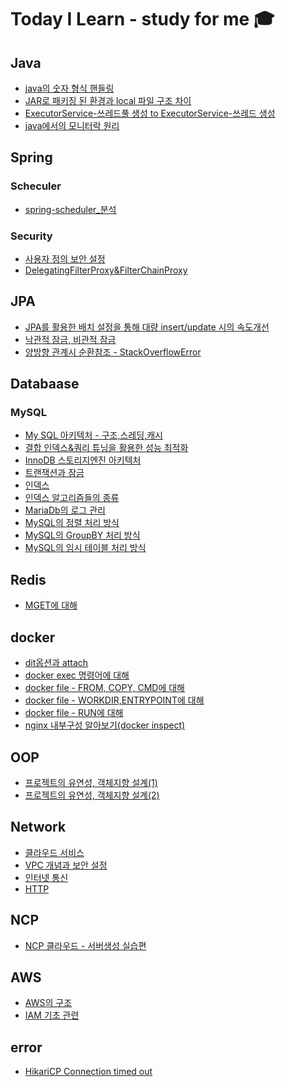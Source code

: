 # Today I Learn - study for me 🎓

## Java
- [java의 숫자 형식 핸들링](https://github.com/sungwooIsGood/Today-I-Learn/blob/main/document/java/Java%20%EC%88%AB%EC%9E%90%20%ED%98%95%EC%8B%9D%20%ED%95%B8%EB%93%A4%EB%A7%81.md)
- [JAR로 패키징 된 환경과 local 파일 구조 차이]()
- [ExecutorService-쓰레드풀 생성 to ExecutorService-쓰레드 생성](https://github.com/sungwooIsGood/Today-I-Learn/blob/main/document/java/ExecutorService-%EC%93%B0%EB%A0%88%EB%93%9C%20%EC%83%9D%EC%84%B1.md)
- [java에서의 모니터락 원리](https://github.com/sungwooIsGood/Today-I-Learn/blob/main/document/java/%EC%9E%90%EB%B0%94%EC%97%90%EC%84%9C%20%EB%AA%A8%EB%8B%88%ED%84%B0%20%EB%9D%BD%20%EC%9B%90%EB%A6%AC.md)
## Spring

### Scheculer
- [spring-scheduler_분석](https://github.com/sungwooIsGood/Today-I-Learn/blob/main/document/spring/scheduler/spring-scheduler_%EB%B6%84%EC%84%9D.md)

### Security
- [사용자 정의 보안 설정](https://github.com/sungwooIsGood/Today-I-Learn/blob/main/document/spring-security/Spring%20Security%20%EC%B4%88%EA%B8%B0%ED%99%94%20%EA%B3%BC%EC%A0%95.md)
- [DelegatingFilterProxy&FilterChainProxy](https://github.com/sungwooIsGood/Today-I-Learn/blob/main/document/spring-security/DelegatingFilterProxy%26FilterChainProxy.md)

## JPA
- [JPA를 활용한 배치 설정을 통해 대량 insert/update 시의 속도개선](https://github.com/sungwooIsGood/Today-I-Learn/blob/main/document/jpa/%EB%B0%B0%EC%B9%98%20%EC%84%A4%EC%A0%95%EC%9D%84%20%ED%86%B5%ED%95%B4%20%EB%8C%80%EB%9E%B5%20insert%2Cupdate%20%EC%8B%9C%EC%9D%98%20%EC%86%8D%EB%8F%84%EA%B0%9C%EC%84%A0.md)
- [낙관적 잠금, 비관적 잠금](https://github.com/sungwooIsGood/Today-I-Learn/blob/main/document/jpa/%EB%82%99%EA%B4%80%EC%A0%81%20%EC%9E%A0%EA%B8%88%2C%20%EB%B9%84%EA%B4%80%EC%A0%81%20%EC%9E%A0%EA%B8%88.md)
- [양방향 관계시 순환참조 - StackOverflowError](https://github.com/sungwooIsGood/Today-I-Learn/blob/main/document/jpa/%EC%96%91%EB%B0%A9%ED%96%A5%20%EA%B4%80%EA%B3%84%EC%8B%9C%20%EC%88%9C%ED%99%98%EC%B0%B8%EC%A1%B0_StackOverflowError.md)
## Databaase

### MySQL

- [My SQL 아키텍처 - 구조,스레딩,캐시](https://github.com/sungwooIsGood/Today-I-Learn/blob/main/document/database/mysql/My%20SQL%20%EC%95%84%ED%82%A4%ED%85%8D%EC%B2%98%20-%20%EA%B5%AC%EC%A1%B0%2C%EC%8A%A4%EB%A0%88%EB%94%A9%2C%EC%BA%90%EC%8B%9C.md)
- [결합 인덱스&쿼리 튜닝을 활용한 성능 최적화](https://github.com/sungwooIsGood/Today-I-Learn/blob/main/document/database/mysql/%EA%B2%B0%ED%95%A9%20%EC%9D%B8%EB%8D%B1%EC%8A%A4%26%EC%BF%BC%EB%A6%AC%20%ED%8A%9C%EB%8B%9D%EC%9D%84%20%ED%99%9C%EC%9A%A9%ED%95%9C%20%EC%84%B1%EB%8A%A5%20%EC%B5%9C%EC%A0%81%ED%99%94.md)
- [InnoDB 스토리지엔진 아키텍처](https://github.com/sungwooIsGood/Today-I-Learn/blob/main/document/database/mysql/InnoDB%20%20%EC%8A%A4%ED%86%A0%EB%A6%AC%EC%A7%80%20%EC%97%94%EC%A7%84%20%EC%95%84%ED%82%A4%ED%85%8D%EC%B2%98.md)
- [트랜잭션과 잠금](https://github.com/sungwooIsGood/Today-I-Learn/blob/main/document/database/mysql/%ED%8A%B8%EB%9E%9C%EC%9E%AD%EC%85%98%EA%B3%BC%20%EC%9E%A0%EA%B8%88.md)
- [인덱스](https://github.com/sungwooIsGood/Today-I-Learn/blob/main/document/database/mysql/%EC%9D%B8%EB%8D%B1%EC%8A%A4.md)
- [인덱스 알고리즘들의 종류](https://github.com/sungwooIsGood/Today-I-Learn/blob/main/document/database/mysql/%EC%9D%B8%EB%8D%B1%EC%8A%A4%20%EC%A2%85%EB%A5%98.md)
- [MariaDb의 로그 관리](https://github.com/sungwooIsGood/Today-I-Learn/blob/main/document/database/mysql/MariaDB%EC%9D%98%20%EB%A1%9C%EA%B7%B8%20%EA%B4%80%EB%A6%AC.md)
- [MySQL의 정렬 처리 방식](https://github.com/sungwooIsGood/Today-I-Learn/blob/main/document/database/mysql/MySQL%EC%9D%98%20%EC%A0%95%EB%A0%AC%20%EC%B2%98%EB%A6%AC%20%EB%B0%A9%EC%8B%9D.md)
- [MySQL의 GroupBY 처리 방식](https://github.com/sungwooIsGood/Today-I-Learn/blob/main/document/database/mysql/MySQL%20Group%20BY%20%EC%B2%98%EB%A6%AC%EB%B0%A9%EC%8B%9D.md)
- [MySQL의 임시 테이블 처리 방식](https://github.com/sungwooIsGood/Today-I-Learn/blob/main/document/database/mysql/MySQL%EC%9D%98%20%EC%9E%84%EC%8B%9C%20%ED%85%8C%EC%9D%B4%EB%B8%94%20%EC%B2%98%EB%A6%AC.md)

## Redis
- [MGET에 대해](https://github.com/sungwooIsGood/Today-I-Learn/blob/main/document/redis/MGET%EC%97%90%20%EB%8C%80%ED%95%B4.md)

## docker
- [dit옵션과 attach](https://github.com/sungwooIsGood/Today-I-Learn/blob/main/document/docker/docker%20dit%EC%98%B5%EC%85%98%EA%B3%BC%20attach.md)
- [docker exec 명령어에 대해](https://github.com/sungwooIsGood/Today-I-Learn/blob/main/document/docker/docker%20exec%20%EB%AA%85%EB%A0%B9%EC%96%B4.md)
- [docker file - FROM, COPY, CMD에 대해](https://github.com/sungwooIsGood/Today-I-Learn/blob/main/document/docker/docker%20file%20-%20FROM,%20COPY,%20CMD%EC%97%90%20%EB%8C%80%ED%95%B4.md)
- [docker file - WORKDIR,ENTRYPOINT에 대해](https://github.com/sungwooIsGood/Today-I-Learn/blob/main/document/docker/WORKDIR%2CENTRYPOINT.md)
- [docker file - RUN에 대해](https://github.com/sungwooIsGood/Today-I-Learn/blob/main/document/docker/docker%20file%20-%20RUN%EC%97%90%20%EB%8C%80%ED%95%B4.md)
- [nginx 내부구성 알아보기(docker inspect)](https://github.com/sungwooIsGood/Today-I-Learn/blob/main/document/docker/nginx%20%EB%82%B4%EB%B6%80%EA%B5%AC%EC%84%B1%20%EC%95%8C%EC%95%84%EB%B3%B4%EA%B8%B0(docker%20inspect).md)

## OOP
- [프로젝트의 유연성, 객체지향 설계(1)](https://github.com/sungwooIsGood/Today-I-Learn/blob/main/document/oop/%ED%94%84%EB%A1%9C%EC%A0%9D%ED%8A%B8%EC%9D%98%20%EC%9C%A0%EC%97%B0%EC%84%B1%2C%20%EA%B0%9D%EC%B2%B4%EC%A7%80%ED%96%A5%20%EC%84%A4%EA%B3%84(1).md)
- [프로젝트의 유연성, 객체지향 설계(2)](https://github.com/sungwooIsGood/Today-I-Learn/blob/main/document/oop/%ED%94%84%EB%A1%9C%EC%A0%9D%ED%8A%B8%EC%9D%98%20%EC%9C%A0%EC%97%B0%EC%84%B1,%20%EA%B0%9D%EC%B2%B4%EC%A7%80%ED%96%A5%20%EC%84%A4%EA%B3%84(2).md)

## Network
- [클라우드 서비스](https://github.com/sungwooIsGood/Today-I-Learn/blob/main/document/network/%ED%81%B4%EB%9D%BC%EC%9A%B0%EB%93%9C%20%EC%84%9C%EB%B9%84%EC%8A%A4.md)
- [VPC 개념과 보안 설정](https://github.com/sungwooIsGood/Today-I-Learn/blob/main/document/network/VPC%EA%B0%9C%EB%85%90%EA%B3%BC%20%EB%B3%B4%EC%95%88%20%EC%84%A4%EC%A0%95.md)
- [인터넷 통신](https://github.com/sungwooIsGood/Today-I-Learn/blob/main/document/network/%EC%9D%B8%ED%84%B0%EB%84%B7_%EB%84%A4%ED%8A%B8%EC%9B%8C%ED%81%AC.md)
- [HTTP](https://github.com/sungwooIsGood/Today-I-Learn/blob/main/document/network/HTTP.md)
## NCP
- [NCP 클라우드 - 서버생성 실습편](https://github.com/sungwooIsGood/Today-I-Learn/blob/main/document/ncp/ncp%20%ED%81%B4%EB%9D%BC%EC%9A%B0%EB%93%9C%20-%20%EC%84%9C%EB%B2%84%20%EC%83%9D%EC%84%B1%20%EC%8B%A4%EC%8A%B5.md)
## AWS
- [AWS의 구조](https://github.com/sungwooIsGood/Today-I-Learn/blob/main/document/aws/AWS%EC%9D%98%20%EA%B5%AC%EC%A1%B0.md)
- [IAM 기초 관련](https://github.com/sungwooIsGood/Today-I-Learn/blob/main/document/aws/IAM%20%EA%B4%80%EB%A0%A8.md)
## error
- [HikariCP Connection timed out](https://github.com/sungwooIsGood/Today-I-Learn/blob/main/document/error_record/HikariCP%20Connection%20timed%20out.md)
